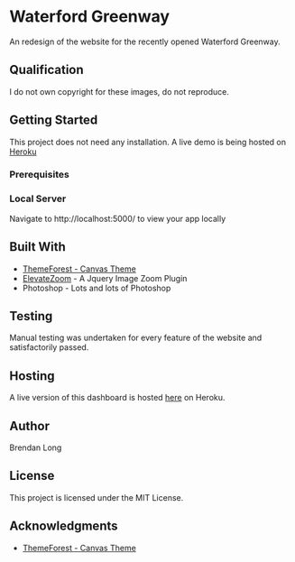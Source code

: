 # Waterford Greenway

An redesign of the website for the recently opened Waterford Greenway.


## Qualification
I do not own copyright for these images, do not reproduce.

## Getting Started
This project does not need any installation. A live demo is being hosted on [Heroku](https://com-waterford-greenway.herokuapp.com/index.html)
### Prerequisites

### Local Server
Navigate to http://localhost:5000/ to view your app locally

## Built With

- [ThemeForest - Canvas Theme](https://themeforest.net/item/canvas-the-multipurpose-html5-template/9228123)
- [ElevateZoom](http://www.elevateweb.co.uk/image-zoom) - A Jquery Image Zoom Plugin
- Photoshop - Lots and lots of Photoshop


## Testing
Manual testing was undertaken for every feature of the website and satisfactorily passed.

## Hosting
A live version of this dashboard is hosted [here](https://com-waterford-greenway.herokuapp.com/index.html) on Heroku.

## Author
Brendan Long

## License
This project is licensed under the MIT License.

## Acknowledgments
- [ThemeForest - Canvas Theme](https://themeforest.net/item/canvas-the-multipurpose-html5-template/9228123
)
